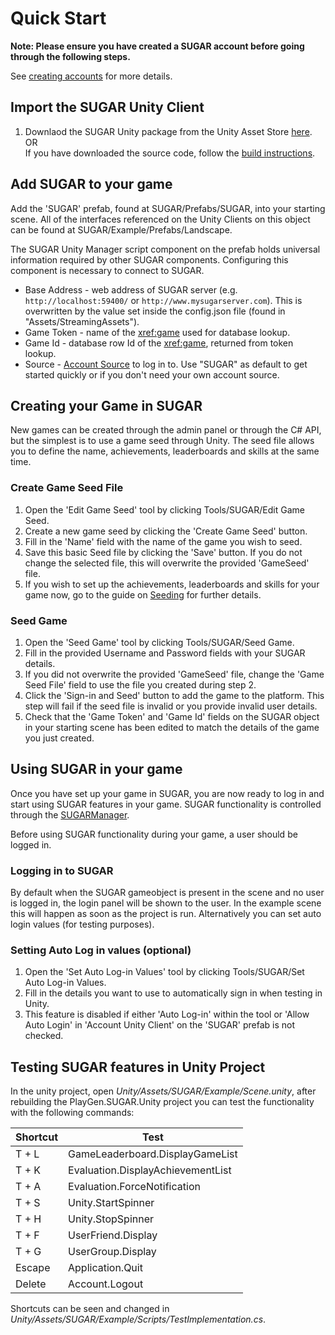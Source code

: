 # Quick Start

**Note: Please ensure you have created a SUGAR account before going through the following steps.**

See [creating accounts](creating-accounts.md) for more details.

## Import the SUGAR Unity Client
1. Downlaod the SUGAR Unity package from the Unity Asset Store [here](https://assetstore.unity.com/packages/tools/network/sugar-social-gamification-107078).  
OR  
If you have downloaded the source code, follow the [build instructions](../development/build-instructions.md).

## Add SUGAR to your game
Add the 'SUGAR' prefab, found at SUGAR/Prefabs/SUGAR, into your starting scene. All of the interfaces referenced on the Unity Clients on this object can be found at SUGAR/Example/Prefabs/Landscape. 

The SUGAR Unity Manager script component on the prefab holds universal information required by other SUGAR components. Configuring this component is necessary to connect to SUGAR.
- Base Address - web address of SUGAR server (e.g. ``http://localhost:59400/`` or ``http://www.mysugarserver.com``). This is overwritten by the value set inside the config.json file (found in "Assets/StreamingAssets").
- Game Token - name of the <xref:game> used for database lookup.
- Game Id - database row Id of the <xref:game>, returned from token lookup.
- Source - [Account Source](../features/accountsources.md) to log in to. Use "SUGAR" as default to get started quickly or if you don't need your own account source.

## Creating your Game in SUGAR
New games can be created through the admin panel or through the C# API, but the simplest is to use a game seed through Unity. The seed file allows you to define the name, achievements, leaderboards and skills at the same time. 

### Create Game Seed File  
1. Open the 'Edit Game Seed' tool by clicking Tools/SUGAR/Edit Game Seed.  
2. Create a new game seed by clicking the 'Create Game Seed' button.  
3. Fill in the 'Name' field with the name of the game you wish to seed.  
4. Save this basic Seed file by clicking the 'Save' button. If you do not change the selected file, this will overwrite the provided 'GameSeed' file.
5. If you wish to set up the achievements, leaderboards and skills for your game now, go to the guide on [Seeding](../features/seeding.md) for further details.  

### Seed Game  
1. Open the 'Seed Game' tool by clicking Tools/SUGAR/Seed Game.  
2. Fill in the provided Username and Password fields with your SUGAR details.  
3. If you did not overwrite the provided 'GameSeed' file, change the 'Game Seed File' field to use the file you created during step 2.  
4. Click the 'Sign-in and Seed' button to add the game to the platform. This step will fail if the seed file is invalid or you provide invalid user details.  
5. Check that the 'Game Token' and 'Game Id' fields on the SUGAR object in your starting scene has been edited to match the details of the game you just created.  

## Using SUGAR in your game
Once you have set up your game in SUGAR, you are now ready to log in and start using SUGAR features in your game. SUGAR functionality is controlled through the [SUGARManager](../features/sugarmanager.md). 

Before using SUGAR functionality during your game, a user should be logged in.

### Logging in to SUGAR
By default when the SUGAR gameobject is present in the scene and no user is logged in, the login panel will be shown to the user. In the example scene this will happen as soon as the project is run. Alternatively you can set auto login values (for testing purposes).

### Setting Auto Log in values (optional)
1. Open the 'Set Auto Log-in Values' tool by clicking Tools/SUGAR/Set Auto Log-in Values.  
2. Fill in the details you want to use to automatically sign in when testing in Unity.  
3. This feature is disabled if either 'Auto Log-in' within the tool or 'Allow Auto Login' in 'Account Unity Client' on the 'SUGAR' prefab is not checked.  

## Testing SUGAR features in Unity Project
In the unity project, open *Unity/Assets/SUGAR/Example/Scene.unity*, after rebuilding the PlayGen.SUGAR.Unity project you can test the functionality with the following commands:

Shortcut | Test
--- | ---
T + L | GameLeaderboard.DisplayGameList
T + K | Evaluation.DisplayAchievementList
T + A | Evaluation.ForceNotification
T + S | Unity.StartSpinner
T + H | Unity.StopSpinner
T + F | UserFriend.Display
T + G | UserGroup.Display
Escape | Application.Quit
Delete | Account.Logout

Shortcuts can be seen and changed in *Unity/Assets/SUGAR/Example/Scripts/TestImplementation.cs*.